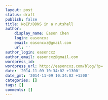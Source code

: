 ```yaml
---
layout: post
status: draft
publish: false
title: NoIP/DDNS in a nutshell
author:
    display_name: Eason Chen
    login: easoncxz
    email: easoncxz@gmail.com
    url: ''
author_login: easoncxz
author_email: easoncxz@gmail.com
wordpress_id: 
wordpress_url: http://easoncxz.com/blog/?p=
date: '2014-11-09 10:34:02 +1300'
date_gmt: '2014-11-09 10:34:02 +1300'
categories: []
tags: []
comments: []
---
```

